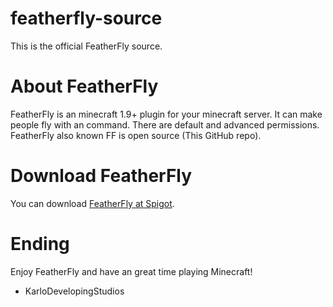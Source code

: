 # featherfly-source
This is the official FeatherFly source. 

# About FeatherFly 
FeatherFly is an minecraft 1.9+ plugin for your minecraft server. It can make people fly with an command. There are default and advanced permissions. FeatherFly also known FF is open source (This GitHub repo). 

# Download FeatherFly
You can download [FeatherFly at Spigot](https://www.spigotmc.org/resources/featherfly.108145/). 

# Ending 
Enjoy FeatherFly and have an great time playing Minecraft!
- KarloDevelopingStudios
